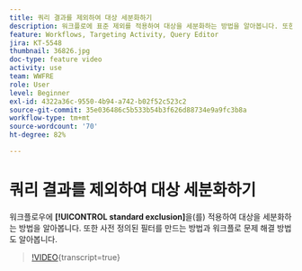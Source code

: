 ```yaml
---
title: 쿼리 결과를 제외하여 대상 세분화하기
description: 워크플로에 표준 제외를 적용하여 대상을 세분화하는 방법을 알아봅니다. 또한 사전 정의된 필터를 만드는 방법과 워크플로 문제 해결 방법도 알아봅니다.
feature: Workflows, Targeting Activity, Query Editor
jira: KT-5548
thumbnail: 36826.jpg
doc-type: feature video
activity: use
team: WWFRE
role: User
level: Beginner
exl-id: 4322a36c-9550-4b94-a742-b02f52c523c2
source-git-commit: 35e036486c5b533b54b3f626d88734e9a9fc3b8a
workflow-type: tm+mt
source-wordcount: '70'
ht-degree: 82%

---
```


# 쿼리 결과를 제외하여 대상 세분화하기

워크플로우에 **[!UICONTROL standard exclusion]**&#x200B;을(를) 적용하여 대상을 세분화하는 방법을 알아봅니다. 또한 사전 정의된 필터를 만드는 방법과 워크플로 문제 해결 방법도 알아봅니다.

>[!VIDEO](https://video.tv.adobe.com/v/36826?quality=12&learn=on){transcript=true}
